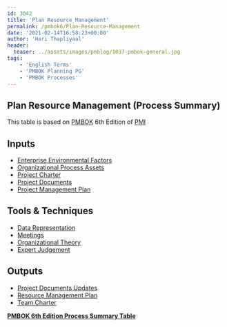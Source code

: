```yaml
---
id: 3042   
title: 'Plan Resource Management'
permalink: /pmbok6/Plan-Resource-Management
date: '2021-02-14T16:58:23+00:00'
author: 'Hari Thapliyaal'
header:
  teaser: ../assets/images/pmblog/1037-pmbok-general.jpg
tags:
    - 'English Terms'
    - 'PMBOK Planning PG'
    - 'PMBOK Processes'
---
```


## Plan Resource Management (Process Summary)

This table is based on [PMBOK](https://www.pmi.org/pmbok-guide-standards) 6th Edition of [PMI](https://www.pmi.org)

## **Inputs**

- [Enterprise Environmental Factors](/pmbok6/enterprise-environmental-factors)
- [Organizational Process Assets](/pmbok6/organizational-process-assets)
- [Project Charter](/pmbok6/project-charter)
- [Project Documents](/pmbok6/project-documents)
- [Project Management Plan](/pmbok6/project-management-plan)

## **Tools &amp; Techniques**

- [Data Representation](/pmbok6/data-representation)
- [Meetings](/pmbok6/meetings)
- [Organizational Theory](/pmbok6/organizational-theory)
- [Expert Judgement](/pmbok6/expert-judgement)

## **Outputs**

- [Project Documents Updates](/pmbok6/project-documents-updates)
- [Resource Management Plan](/pmbok6/resource-management-plan)
- [Team Charter](/pmbok6/team-charter)

**[PMBOK 6th Edition Process Summary Table](process-groups-and-processes-in-pmbok6/)**